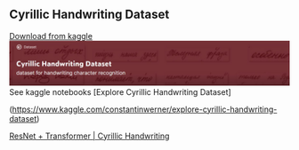 ## Cyrillic Handwriting Dataset
[Download from kaggle](https://www.kaggle.com/constantinwerner/cyrillic-handwriting-dataset)
![Image](dataset.jpg)
See kaggle notebooks 
[Explore Cyrillic Handwriting Dataset]

(https://www.kaggle.com/constantinwerner/explore-cyrillic-handwriting-dataset) 

[ResNet + Transformer | Cyrillic Handwriting](https://www.kaggle.com/constantinwerner/resnet-transformer-cyrillic-handwriting) 

